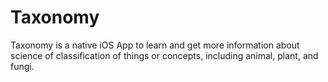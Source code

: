 # Taxonomy
Taxonomy is a native iOS App to learn and get more information about science of classification of things or concepts, including animal, plant, and fungi.
